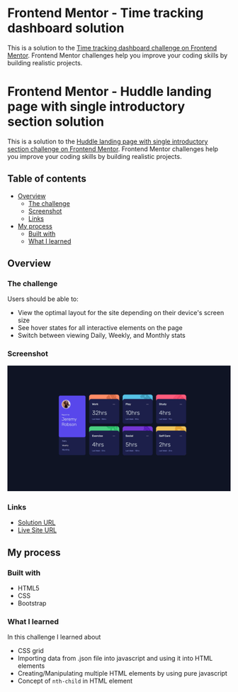 # Frontend Mentor - Time tracking dashboard solution

This is a solution to the [Time tracking dashboard challenge on Frontend Mentor](https://www.frontendmentor.io/challenges/time-tracking-dashboard-UIQ7167Jw). Frontend Mentor challenges help you improve your coding skills by building realistic projects. 

# Frontend Mentor - Huddle landing page with single introductory section solution

This is a solution to the [Huddle landing page with single introductory section challenge on Frontend Mentor](https://www.frontendmentor.io/challenges/huddle-landing-page-with-a-single-introductory-section-B_2Wvxgi0). Frontend Mentor challenges help you improve your coding skills by building realistic projects. 

## Table of contents

- [Overview](#overview)
  - [The challenge](#the-challenge)
  - [Screenshot](#screenshot)
  - [Links](#links)
- [My process](#my-process)
  - [Built with](#built-with)
  - [What I learned](#what-i-learned)

## Overview

### The challenge

Users should be able to:

- View the optimal layout for the site depending on their device's screen size
- See hover states for all interactive elements on the page
- Switch between viewing Daily, Weekly, and Monthly stats

### Screenshot

![](images/Screenshot.png)

### Links

- [Solution URL](https://github.com/mdajmalshadab/Front-End-Works/tree/main/Front-End-Junior/time-tracking-dashboard-main)
- [Live Site URL](https://mdajmalshadab.github.io/Front-End-Works/Front-End-Junior/time-tracking-dashboard-main/index.html)

## My process

### Built with

- HTML5
- CSS
- Bootstrap 


### What I learned

In this challenge I learned about 

- CSS grid 
- Importing data from .json file into javascript and using it into HTML elements
- Creating/Manipulating multiple HTML elements by using pure javascript
- Concept of `nth-child` in HTML element

